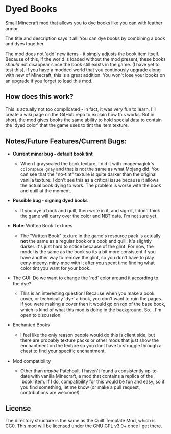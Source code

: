 # Dyed Books
Small Minecraft mod that allows you to dye books like you can with leather armor.

The title and description says it all! You can dye books by combining a book and dyes together.

The mod does not 'add' new items - it simply adjusts the book item itself. Because of this, if the world is loaded without the mod present, these books *should* not disappear since the book still exists in the game. (I have yet to test this). If you have a modded world that you continously upgrade along with new of Minecraft, this is a great addition. You won't lose your books on an upgrade if you forget to load this mod.

## How does this work?
This is actually not too complicated - in fact, it was very fun to learn. I'll create a wiki page on the GitHub repo to explain how this works. But in short, the mod gives books the same ability to hold special data to contain the 'dyed color' that the game uses to tint the item texture.

## Notes/Future Features/Current Bugs:
- **Current minor bug - default book tint**
    - When I grayscaled the book texture, I did it with imagemagick's `colorspace gray` and that is not the same as what Mojang did. You can see that the "no-tint" texture is quite darker than the original vanilla texture. I don't see this as a critical issue because it allows the actual book dying to work. The problem is worse with the book and quill at the moment.
- **Possible bug - signing dyed books**
    - If you dye a book and quill, then write in it, and sign it, I don't think the game will carry over the color and NBT data. I'm not sure yet.

- **Note**: Written Book Textures
    - The "Written Book" texture in the game's resource pack is actually **not** the same as a regular book or a book and quill. It's slightly darker. It's just hard to notice because of the glint. For now, the model is the same as the book so its a bit more consistent if you have another way to remove the glint, so you don't have to play eeny-meeny-miny-moe with it after you spent time finding what color tint you want for your book.

- The GUI: Do we want to change the 'red' color around it according to the dye?
    - This is an interesting question! Because when you make a book cover, or technically 'dye' a book, you don't want to ruin the pages. If you were making a cover then it would go on *top* of the base book, which is kind of what this mod is doing in the background. So... I'm open to discussion.
- Enchanted Books
    - I feel like the only reason people would do this is client side, but there are probably texture packs or other mods that just show the enchantment on the texture so you dont have to struggle through a chest to find your specific enchantment. 
- Mod compatibility
    - Other than *maybe* Patchouli, I haven't found a consistently up-to-date with vanilla Minecraft, a mod that contains a replica of the 'book' item. If I do, compatibility for this would be fun and easy, so if you find something, let me know (or make a pull request, contributions are welcome!)

## License
The directory structure is the same as the Quilt Template Mod, which is CC0. This mod will be licensed under the GNU GPL v3.0+ once I get there.